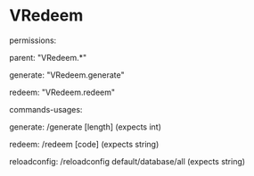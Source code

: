 # VRedeem

permissions:

 parent: "VRedeem.*"
 
 generate: "VRedeem.generate"
 
 redeem: "VRedeem.redeem"


commands-usages:
 
 generate: /generate [length] (expects int)

 redeem: /redeem [code] (expects string)

 reloadconfig: /reloadconfig default/database/all (expects string)

